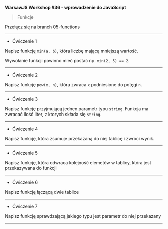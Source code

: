 **WarsawJS Workshop #36 - wprowadzenie do JavaScript**
> Funkcje

Przełącz się na branch 05-functions

---

- Ćwiczenie 1

Napisz funkcję `min(a, b)`, która liczbę mającą mniejszą wartość.

Wywołanie funkcji powinno mieć postać np. `min(2, 5) == 2`.


---

- Ćwiczenie 2

Napisz funkcję `pow(x, n)`, która zwraca `x` podniesione do potęgi `n`. 

---

- Ćwiczenie 3

Napisz funkcję przyjmującą jednen parametr typu `string`. 
Funkcja ma zwracać ilość liter, z ktorych składa się `string`.

---

- Ćwiczenie 4

Napisz funkcję, która zsumuje przekazaną do niej tablicę i zwróci wynik.

---

- Ćwiczenie 5

Napisz funkcję, która odwraca kolejność elemetów w tablicy, która jest przekazywana do funkcji

---

- Ćwiczenie 6

Napisz funkcję łączącą dwie tablice

---

- Ćwiczenie 7

Napisz funkcję sprawdzającą jakiego typu jest parametr do niej przekazany

---

